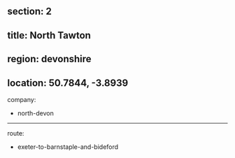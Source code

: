 section: 2
----
title: North Tawton
----
region: devonshire
----
location: 50.7844, -3.8939
----
company:
- north-devon
----
route:
- exeter-to-barnstaple-and-bideford
